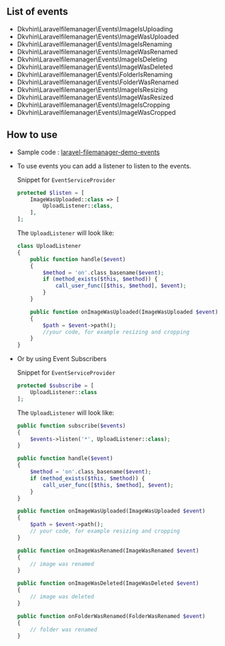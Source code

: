 ## List of events
 * Dkvhin\Laravelfilemanager\Events\ImageIsUploading
 * Dkvhin\Laravelfilemanager\Events\ImageWasUploaded
 * Dkvhin\Laravelfilemanager\Events\ImageIsRenaming
 * Dkvhin\Laravelfilemanager\Events\ImageWasRenamed
 * Dkvhin\Laravelfilemanager\Events\ImageIsDeleting
 * Dkvhin\Laravelfilemanager\Events\ImageWasDeleted
 * Dkvhin\Laravelfilemanager\Events\FolderIsRenaming
 * Dkvhin\Laravelfilemanager\Events\FolderWasRenamed
 * Dkvhin\Laravelfilemanager\Events\ImageIsResizing
 * Dkvhin\Laravelfilemanager\Events\ImageWasResized
 * Dkvhin\Laravelfilemanager\Events\ImageIsCropping
 * Dkvhin\Laravelfilemanager\Events\ImageWasCropped


## How to use
 * Sample code : [laravel-filemanager-demo-events](https://github.com/UniSharp/laravel-filemanager-demo-events)
 * To use events you can add a listener to listen to the events.

    Snippet for `EventServiceProvider`

    ```php
    protected $listen = [
        ImageWasUploaded::class => [
            UploadListener::class,
        ],
    ];
    ```

    The `UploadListener` will look like:

    ```php
    class UploadListener
    {
        public function handle($event)
        {
            $method = 'on'.class_basename($event);
            if (method_exists($this, $method)) {
                call_user_func([$this, $method], $event);
            }
        }

        public function onImageWasUploaded(ImageWasUploaded $event)
        {
            $path = $event->path();
            //your code, for example resizing and cropping
        }
    }
    ```

 * Or by using Event Subscribers

    Snippet for `EventServiceProvider`

    ```php
    protected $subscribe = [
        UploadListener::class
    ];
    ```

    The `UploadListener` will look like:

    ```php
    public function subscribe($events)
    {
        $events->listen('*', UploadListener::class);
    }

    public function handle($event)
    {
        $method = 'on'.class_basename($event);
        if (method_exists($this, $method)) {
            call_user_func([$this, $method], $event);
        }
    }

    public function onImageWasUploaded(ImageWasUploaded $event)
    {
        $path = $event->path();
        // your code, for example resizing and cropping
    }

    public function onImageWasRenamed(ImageWasRenamed $event)
    {
        // image was renamed
    }

    public function onImageWasDeleted(ImageWasDeleted $event)
    {
        // image was deleted
    }

    public function onFolderWasRenamed(FolderWasRenamed $event)
    {
        // folder was renamed
    }
    ```
